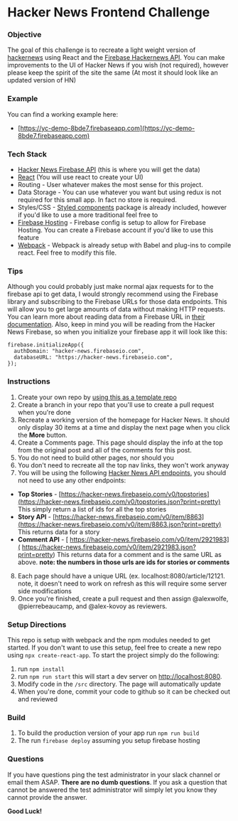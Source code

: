 # Hacker News Frontend Challenge

### Objective
The goal of this challenge is to recreate a light weight version of [hackernews](https://news.ycombinator.com/) using React and the [Firebase Hackernews API](https://github.com/HackerNews/API). You can make improvements to the UI of Hacker News if you wish (not required), however please keep the spirit of the site the same (At most it should look like an updated version of HN)

### Example
You can find a working example here:
- [https://yc-demo-8bde7.firebaseapp.com](https://yc-demo-8bde7.firebaseapp.com)

### Tech Stack
- [Hacker News Firebase API](https://github.com/HackerNews/API) (this is where you will get the data)
- [React](https://reactjs.org/docs/getting-started.html) (You will use react to create your UI)
- Routing - User whatever makes the most sense for this project.
- Data Storage - You can use whatever you want but using redux is not required for this small app. In fact no store is required.
- Styles/CSS - [Styled components](https://www.styled-components.com/) package is already included, however if you'd like to use a more traditional feel free to
- [Firebase Hosting](https://firebase.google.com/) - Firebase config is setup to allow for Firebase Hosting. You can create a Firebase account if you'd like to use this feature
- [Webpack](https://webpack.js.org/) - Webpack is already setup with Babel and plug-ins to compile react. Feel free to modify this file.

### Tips
Although you could probably just make normal ajax requests for to the firebase api to get data, I would strongly recommend using the Firebase library and subscribing to the Firebase URLs for those data endpoints. This will allow you to get large amounts of data without making HTTP requests. You can learn more about reading data from a Firebase URL in [their documentation](https://firebase.google.com/docs/database/web/read-and-write?authuser=0). Also, keep in mind you will be reading from the Hacker News Firebase, so when you initialize your firebase app it will look like this:
```
firebase.initializeApp({
  authDomain: "hacker-news.firebaseio.com",
  databaseURL: "https://hacker-news.firebaseio.com",
});
```

### Instructions
1. Create your own repo by [using this as a template repo](https://help.github.com/en/github/creating-cloning-and-archiving-repositories/creating-a-repository-from-a-template)
2. Create a branch in your repo that you'll use to create a pull request when you're done
3. Recreate a working version of the homepage for Hacker News. It should only display 30 items at a time and display the next page when you click the **More** button.
4. Create a Comments page. This page should display the info at the top from the original post and all of the comments for this post.
5. You do not need to build other pages, nor should you
6. You don't need to recreate all the top nav links, they won't work anyway
7. You will be using the following [Hacker News API endpoints](https://github.com/HackerNews/API), you should not need to use any other endpoints:
- **Top Stories** -  [https://hacker-news.firebaseio.com/v0/topstories](https://hacker-news.firebaseio.com/v0/topstories.json?print=pretty) This simply return a list of ids for all the top stories
- **Story API** -  [https://hacker-news.firebaseio.com/v0/item/8863](https://hacker-news.firebaseio.com/v0/item/8863.json?print=pretty) This returns data for a story
- **Comment API** -  [ https://hacker-news.firebaseio.com/v0/item/2921983]( https://hacker-news.firebaseio.com/v0/item/2921983.json?print=pretty) This returns data for a comment and is the same URL as above. **note: the numbers in those urls are ids for stories or comments**
8. Each page should have a unique URL (ex. localhost:8080/article/12121. note, it doesn't need to work on refresh as this will require some server side modifications
9. Once you're finished, create a pull request and then assign @alexwolfe, @pierrebeaucamp, and @alex-kovoy as reviewers.

### Setup Directions
This repo is setup with webpack and the npm modules needed to get started. If you don't want to use this setup, feel free to create a new repo using `npx create-react-app`. To start the project simply do the following:
1. run `npm install`
2. run `npm run start` this will start a dev server on [http://localhost:8080](http://localhost:8080).
3. Modify code in the `/src` directory. The page will automatically update
4. When you're done, commit your code to github so it can be checked out and reviewed

### Build
1. To build the production version of your app run `npm run build`
2. The run `firebase deploy` assuming you setup firebase hosting

### Questions
If you have questions ping the test administrator in your slack channel or email them ASAP. **There are no dumb questions**. If you ask a question that cannot be answered the test administrator will simply let you know they cannot provide the answer.

**Good Luck!**